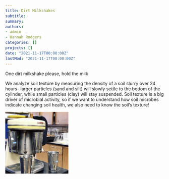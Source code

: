 ```yaml
---
title: Dirt Milkshakes
subtitle: 
summary: 
authors:
- admin
- Hannah Rodgers
categories: []
projects: []
date: "2021-11-17T00:00:00Z"
lastMod: "2021-11-17T00:00:00Z"
---
```


One dirt milkshake please, hold the milk

We analyze soil texture by measuring the density of a soil 
slurry over 24 hours- larger particles (sand and silt) will 
slowly settle to the bottom of the cylinder, while small 
particles (clay) will stay suspended. Soil texture is a big 
driver of microbial activity, so if we want to understand how 
soil microbes indicate changing soil health, we also need to 
know the soil’s texture!

<img src="./milkshake.png" alt="milkshake" width="200"/>